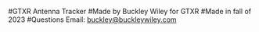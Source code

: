 #GTXR Antenna Tracker
#Made by Buckley Wiley for GTXR
#Made in fall of 2023
#Questions Email: buckley@buckleywiley.com
